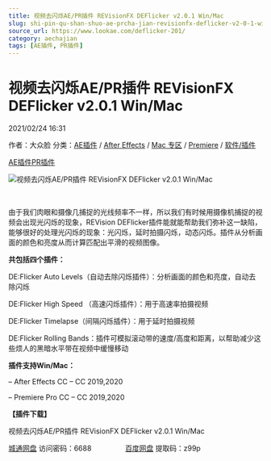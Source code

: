 ```yaml
---
title: 视频去闪烁AE/PR插件 REVisionFX DEFlicker v2.0.1 Win/Mac
slug: shi-pin-qu-shan-shuo-ae-prcha-jian-revisionfx-deflicker-v2-0-1-win-mac
source_url: https://www.lookae.com/deflicker-201/
category: aechajian
tags: [AE插件, PR插件]
---
```

# 视频去闪烁AE/PR插件 REVisionFX DEFlicker v2.0.1 Win/Mac

2021/02/24 16:31

作者：大众脸
分类：[AE插件](https://www.lookae.com/after-effects/aechajian/) / [After Effects](https://www.lookae.com/after-effects/) / [Mac 专区](https://www.lookae.com/mac-osx/) / [Premiere](https://www.lookae.com/qitarjcj/premierezy/) / [软件/插件](https://www.lookae.com/qitarjcj/)

[AE插件](https://www.lookae.com/tag/ae%e6%8f%92%e4%bb%b6/)[PR插件](https://www.lookae.com/tag/pr%e6%8f%92%e4%bb%b6/)

![视频去闪烁AE/PR插件 REVisionFX DEFlicker v2.0.1 Win/Mac](https://www.lookae.com/wp-content/uploads/2019/07/DEFlicker-OFX.jpg "视频去闪烁AE/PR插件 REVisionFX DEFlicker v2.0.1 Win/Mac-LookAE.com")

[﻿](https://cloud.video.taobao.com//play/u/705956171/p/1/e/6/t/1/50251246337.mp4?_=1")

由于我们肉眼和摄像几捕捉的光线频率不一样，所以我们有时候用摄像机捕捉的视频会出现光闪烁的现象，REVision DEFlicker插件能就能帮助我们弥补这一缺陷，能够很好的处理光闪烁的现象：光闪烁，延时拍摄闪烁，动态闪烁。插件从分析画面的颜色和亮度从而计算匹配出平滑的视频图像。

**共包括四个插件：**

DE:Flicker Auto Levels（自动去除闪烁插件）：分析画面的颜色和亮度，自动去除闪烁

DE:Flicker High Speed （高速闪烁插件）：用于高速率拍摄视频

DE:Flicker Timelapse（间隔闪烁插件）：用于延时拍摄视频

DE:Flicker Rolling Bands：插件可模拟滚动带的速度/高度和距离，以帮助减少这些烦人的黑暗水平带在视频中缓慢移动

**插件支持Win/Mac：**

– After Effects CC – CC 2019,2020

– Premiere Pro CC – CC 2019,2020

**【插件下载】**

视频去闪烁AE/PR插件 REVisionFX DEFlicker v2.0.1 Win/Mac

[城通网盘](https://089u.com/f/680462-483765191-5b2644) 访问密码：6688                 [百度网盘](https://pan.baidu.com/s/1wKUSu-1EtYoZZnWQxknyAw) 提取码：z99p
